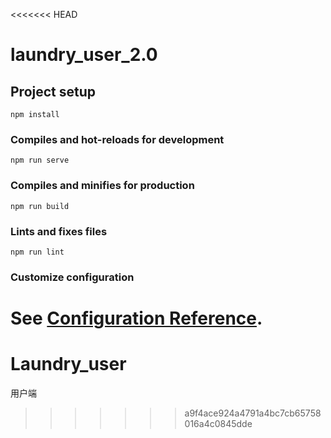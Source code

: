 <<<<<<< HEAD
# laundry_user_2.0

## Project setup
```
npm install
```

### Compiles and hot-reloads for development
```
npm run serve
```

### Compiles and minifies for production
```
npm run build
```

### Lints and fixes files
```
npm run lint
```

### Customize configuration
See [Configuration Reference](https://cli.vuejs.org/config/).
=======
# Laundry_user
用户端
>>>>>>> a9f4ace924a4791a4bc7cb65758016a4c0845dde
